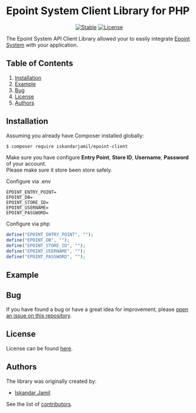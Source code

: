 # Epoint System Client Library for PHP

<p align="center">
<a href="https://packagist.org/packages/iskandarjamil/epoint-client/"><img src="https://poser.pugx.org/iskandarjamil/epoint-client/v/stable?format=flat-square" alt="Stable"></a>
<a href="https://github.com/iskandarjamil/epoint-client/blob/master/LICENSE"><img src="https://poser.pugx.org/iskandarjamil/epoint-client/license?format=flat-square" alt="License"></a>
</p>

The Epoint System API Client Library allowed your to easily integrate [Epoint System](http://epoint.com.sg/) with your application.

## Table of Contents

1. [Installation](#installation)
1. [Example](#example)
1. [Bug](#bug)
1. [License](#license)
1. [Authors](#authors)

## Installation

Assuming you already have Composer installed globally:

```bash
$ composer require iskandarjamil/epoint-client
```

Make sure you have configure **Entry Point**, **Store ID**, **Username**, **Password** of your account.<br>
Please make sure it store been store safely.

Configure via .env

```
EPOINT_ENTRY_POINT=
EPOINT_DB=
EPOINT_STORE_ID=
EPOINT_USERNAME=
EPOINT_PASSWORD=
```

Configure via php

```php
define("EPOINT_ENTRY_POINT", "");
define("EPOINT_DB", "");
define("EPOINT_STORE_ID", "");
define("EPOINT_USERNAME", "");
define("EPOINT_PASSWORD", "");
```

## Example

## Bug

If you have found a bug or have a great idea for improvement, please [open an issue on this repository](https://github.com/iskandarjamil/epoint-client/issues/new).

## License

License can be found [here](https://github.com/iskandarjamil/epoint-client/blob/master/LICENSE).

## Authors

The library was originally created by:

- [Iskandar Jamil](https://github.com/iskandarjamil)

See the list of [contributors](https://github.com/iskandarjamil/epoint-client/graphs/contributors).
